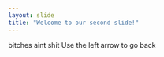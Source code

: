 ```yaml
---
layout: slide
title: "Welcome to our second slide!"
---
```

bitches aint shit
Use the left arrow to go back
